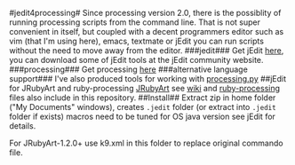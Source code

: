 #jedit4processing#
Since processing version 2.0, there is the possiblity of running processing scripts from the command line. That is not super convenient in itself, but coupled with a decent programmers editor such as vim (that I'm using here), emacs, textmate or jEdit you can run scripts without the need to move away from the editor.
###jedit###
Get jEdit [here](http://www.jedit.org/), you can download some of jEdit tools at the jEdit community website.
###processing###
Get processing [here](http://processing.org/)
###alternative language support###
I've also produced tools for working with [processing.py](https://github.com/monkstone/processing.py-examples)
##jEdit for JRubyArt and ruby-processing
[JRubyArt](https://github.com/ruby-processing/JRubyArt) see [wiki](https://github.com/monkstone/jedit4processing/wiki/Setting-up-for-JRubyArt) and [ruby-processing](https://github.com/jashkenas/ruby-processing/wiki/Other-Resources) files also include in this repository.
##Install##
Extract zip in home folder ("My Documents" windows), creates `.jedit` folder (or extract into `.jedit` folder if exists) macros need to be tuned for OS java version see jEdit for details.

For JRubyArt-1.2.0+ use k9.xml in this folder to replace original commando file.

